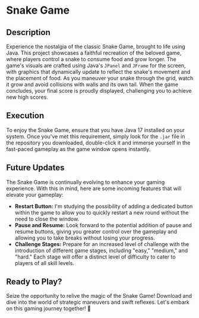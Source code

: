 # Snake Game

## Description
Experience the nostalgia of the classic Snake Game, brought to life using Java. This project showcases a faithful recreation of the beloved game, where players control a snake to consume food and grow longer. The game's visuals are crafted using Java's `JPanel` and `JFrame` for the screen, with graphics that dynamically update to reflect the snake's movement and the placement of food. As you maneuver your snake through the grid, watch it grow and avoid collisions with walls and its own tail. When the game concludes, your final score is proudly displayed, challenging you to achieve new high scores.

## Execution
To enjoy the Snake Game, ensure that you have Java 17 installed on your system. Once you've met this requirement, simply look for the `.jar` file in the repository you downloaded, double-click it and immerse yourself in the fast-paced gameplay as the game window opens instantly.

## Future Updates
The Snake Game is continually evolving to enhance your gaming experience. With this in mind, here are some incoming features that will elevate your gameplay:
* **Restart Button:** I'm studying the possibility of adding a dedicated button within the game to allow you to quickly restart a new round without the need to close the window.
* **Pause and Resume:** Look forward to the potential addition of pause and resume buttons, giving you greater control over the gameplay and allowing you to take breaks without losing your progress.
* **Challenge Stages:** Prepare for an increased level of challenge with the introduction of different game stages, including "easy," "medium," and "hard." Each stage will offer a distinct level of difficulty to cater to players of all skill levels.

## Ready to Play?
Seize the opportunity to relive the magic of the Snake Game! Download and dive into the world of strategic maneuvers and swift reflexes. Let's embark on this gaming journey together! 🐍
